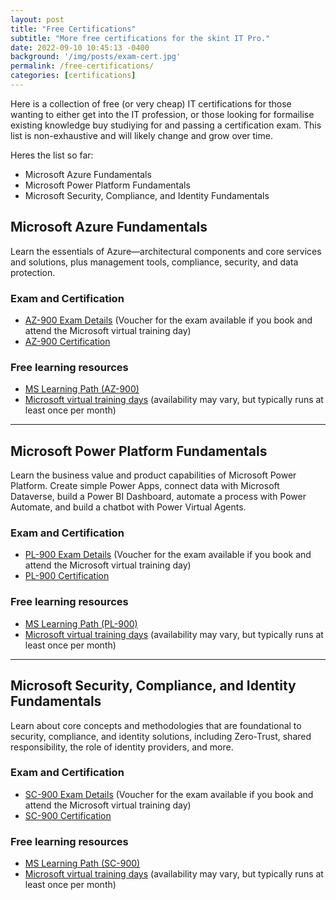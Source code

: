 ```yaml
---
layout: post
title: "Free Certifications"
subtitle: "More free certifications for the skint IT Pro."
date: 2022-09-10 10:45:13 -0400
background: '/img/posts/exam-cert.jpg'
permalink: /free-certifications/
categories: [certifications]
---
```


Here is a collection of free (or very cheap) IT certifications for those wanting to either get into the IT profession, or those looking for formailise existing knowledge buy studiying for and passing a certification exam. This list is non-exhaustive and will likely change and grow over time.

Heres the list so far:

- Microsoft Azure Fundamentals
- Microsoft Power Platform Fundamentals
- Microsoft Security, Compliance, and Identity Fundamentals

## Microsoft Azure Fundamentals

Learn the essentials of Azure—architectural components and core services and solutions, plus management tools, compliance, security, and data protection.

### Exam and Certification 

- [AZ-900 Exam Details](https://docs.microsoft.com/en-us/certifications/exams/az-900) (Voucher for the exam available if you book and attend the Microsoft virtual training day)
- [AZ-900 Certification](https://docs.microsoft.com/en-gb/certifications/azure-fundamentals/)

### Free learning resources

- [MS Learning Path (AZ-900)](https://docs.microsoft.com/en-gb/users/23110622/collections/0kjyh8rn5x76j6)
- [Microsoft virtual training days](https://www.microsoft.com/en-gb/events/training-days/) (availability may vary, but typically runs at least once per month)

---

## Microsoft Power Platform Fundamentals

Learn the business value and product capabilities of Microsoft Power Platform. Create simple Power Apps, connect data with Microsoft Dataverse, build a Power BI Dashboard, automate a process with Power Automate, and build a chatbot with Power Virtual Agents.

### Exam and Certification 

- [PL-900 Exam Details](https://docs.microsoft.com/en-us/certifications/exams/pl-900) (Voucher for the exam available if you book and attend the Microsoft virtual training day)
- [PL-900 Certification](https://docs.microsoft.com/en-us/certifications/power-platform-fundamentals/)

### Free learning resources

- [MS Learning Path (PL-900)](https://docs.microsoft.com/en-us/training/paths/power-plat-fundamentals/)
- [Microsoft virtual training days](https://www.microsoft.com/en-gb/events/training-days/) (availability may vary, but typically runs at least once per month)

---

## Microsoft Security, Compliance, and Identity Fundamentals

Learn about core concepts and methodologies that are foundational to security, compliance, and identity solutions, including Zero-Trust, shared responsibility, the role of identity providers, and more.

### Exam and Certification 

- [SC-900 Exam Details](https://docs.microsoft.com/en-us/certifications/exams/sc-900) (Voucher for the exam available if you book and attend the Microsoft virtual training day)
- [SC-900 Certification](https://docs.microsoft.com/en-us/certifications/security-compliance-and-identity-fundamentals/)

### Free learning resources

- [MS Learning Path (SC-900)](https://docs.microsoft.com/en-us/users/msftofficialcurriculum-4292/collections/3n4rbqgewwpoon)
- [Microsoft virtual training days](https://www.microsoft.com/en-gb/events/training-days/) (availability may vary, but typically runs at least once per month)
